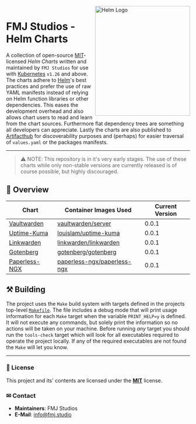 <img src="https://seeklogo.com/images/H/helm-logo-9208DB3EE5-seeklogo.com.png" alt="Helm Logo" align="right" height="300" width="260"/>

# FMJ Studios - Helm Charts

A collection of open-source [MIT][license]-licensed _Helm Charts_ written and maintained by `FMJ Studios` for use with [Kubernetes][kubernetes] `v1.26` and above. The charts adhere to [Helm][helm]'s best practices and prefer the use of raw YAML manifests instead of relying on Helm function libraries or other dependencies. This eases the development overhead and also allows chart users to read and learn from the chart sources. Furthermore flat dependency trees are something all developers can appreciate. Lastly the charts are also published to [Artifacthub][artifacthub] for discoverability purposes and (perhaps) for easier traversal of `values.yaml` or the packages manifests.

---

> ⚠️ NOTE: This repository is in it's very early stages. The use of these charts while only non-stable versions are currently released is of course possible, but highly discouraged.

## 📖 Overview

| Chart                            | Container Images Used                               | Current Version |
|----------------------------------|-----------------------------------------------------|-----------------|
| [Vaultwarden][vaultwarden_chart] | [vaultwarden/server][vaultwarden_images]            | 0.0.1           |
| [Uptime-Kuma][uptimekuma_chart]  | [louislam/uptime-kuma][uptime_kuma_images]          | 0.0.1           |
| [Linkwarden][linkwarden_chart]   | [linkwarden/linkwarden][linkwarden_images]          | 0.0.1           |
| [Gotenberg][gotenberg_chart]     | [gotenberg/gotenberg][gotenberg_images]             | 0.0.1           |
| [Paperless-NGX][paperless_chart] | [paperless-ngx/paperless-ngx][paperless_ngx_images] | 0.0.1           |

## ⚒️ Building

The project uses the `Make` build system with targets defined in the projects top-level [`Makefile`][makefile]. The file includes a debug mode that will print usage information for each `Make` target when the variable `PRINT_HELP=y`  is defined. It will not execute any commands, but solely print the information so no actions will be taken on your machine. Before running _any_ target you should run the `tools-check` target which will look for all executables required to operate the project locally. If any of the required executables are not found the `Make` will let you know.

---

### 📜 License

This project and its' contents are licensed under the **[MIT][license]** license.

### ✉ Contact

- **Maintainers**: FMJ Studios
- **E-Mail**: [info@fmj.studio](mailto:info@fmj.studio)

<!-- INTERNAL REFERENCES -->

<!-- Chart references -->
[gotenberg_chart]: ./charts/gotenberg/
[linkwarden_chart]: ./charts/linkwarden/
[paperless_chart]: ./charts/paperless-ngx/
[uptimekuma_chart]: ./charts/uptime-kuma/
[vaultwarden_chart]: ./charts/vaultwarden/

<!-- File references -->
[license]: ./LICENSE
[makefile]: ./Makefile

<!-- General links -->
[kubernetes]: https://kubernetes.io
[helm]: https://helm.sh
[artifacthub]: https://artifacthub.io/

<!-- Overview links -->
[vaultwarden_images]: https://hub.docker.com/r/vaultwarden/server
[uptime_kuma_images]: https://hub.docker.com/r/louislam/uptime-kuma
[linkwarden_images]: https://github.com/linkwarden/linkwarden/pkgs/container/linkwarden
[gotenberg_images]: https://hub.docker.com/r/gotenberg/gotenberg
[paperless_ngx_images]: https://github.com/paperless-ngx/paperless-ngx/pkgs/container/paperless-ngx
